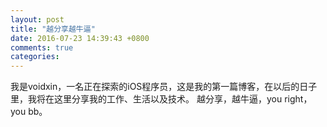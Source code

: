 ```yaml
---
layout: post
title: "越分享越牛逼"
date: 2016-07-23 14:39:43 +0800
comments: true
categories: 
---
```

我是voidxin，一名正在探索的iOS程序员，这是我的第一篇博客，在以后的日子里，我将在这里分享我的工作、生活以及技术。
越分享，越牛逼，you right，you bb。

